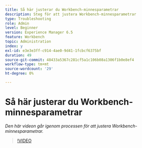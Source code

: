 ```yaml
---
title: Så här justerar du Workbench-minnesparametrar
description: Steg för att justera Workbench-minnesparametrar
type: Troubleshooting
role: Admin
level: Beginner
version: Experience Manager 6.5
feature: Workbench
topic: Administration
index: y
exl-id: e3e3e3ff-c914-4ae0-9d41-1fcbcf6375bf
duration: 49
source-git-commit: 48433a5367c281cf5a1c106b08a1306f1b0e8ef4
workflow-type: tm+mt
source-wordcount: '29'
ht-degree: 0%

---
```


# Så här justerar du Workbench-minnesparametrar

*Den här videon går igenom processen för att justera Workbench-minnesparametrar.*

>[!VIDEO](https://video.tv.adobe.com/v/335509?quality=12&learn=on)
